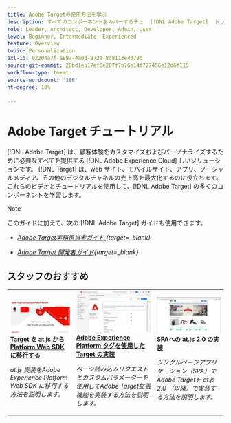 ```yaml
---
title: Adobe Targetの使用方法を学ぶ
description: すべてのコンポーネントをカバーするチュ  [!DNL Adobe Target]  トリアルとビデオのこのコレクションでの使用方法を説明します。
role: Leader, Architect, Developer, Admin, User
level: Beginner, Intermediate, Experienced
feature: Overview
topic: Personalization
exl-id: 02204a7f-a897-4a0d-872a-8d8113e4378d
source-git-commit: 20bd1eb17ef6e287f7b76e14f727456e12d6f115
workflow-type: tm+mt
source-wordcount: '186'
ht-degree: 10%

---
```


# Adobe Target チュートリアル

[!DNL Adobe Target] は、顧客体験をカスタマイズおよびパーソナライズするために必要なすべてを提供する [!DNL Adobe Experience Cloud] しいソリューションです。 [!DNL Target] は、web サイト、モバイルサイト、アプリ、ソーシャルメディア、その他のデジタルチャネルの売上高を最大化するのに役立ちます。 これらのビデオとチュートリアルを使用して、[!DNL Adobe Target] の多くのコンポーネントを学習します。

>[!NOTE]
>
>このガイドに加えて、次の [!DNL Adobe Target] ガイドも使用できます。
>
>* *[Adobe Target実務担当者ガイド ](https://experienceleague.adobe.com/docs/target/using/target-home.html?lang=ja){target=_blank}*
>
>* *[Adobe Target 開発者ガイド](https://experienceleague.adobe.com/docs/target-dev/developer/overview.html?lang=ja){target=_blank}*

<div id="recs-overview-body-1"></div>
<div id="recs-overview-body-2"></div>
<div id="recs-overview-body-3"></div>
<div id="recs-overview-body-4"></div>
<div id="recs-overview-body-5"></div>
<div id="recs-overview-body-6"></div>

## スタッフのおすすめ

<table style="margin-top: 0 !important">
<tr>
  <td>
    <a href="https://experienceleague.adobe.com/docs/platform-learn/migrate-target-to-websdk/introduction.html?lang=ja">
      <img alt="Target を at.js から Platform Web SDK に移行する" src="./assets/thumb_websdk.jpg" />
    </a>
    <div>
      <a href="https://experienceleague.adobe.com/docs/platform-learn/migrate-target-to-websdk/introduction.html?lang=ja">
    <strong>Target を at.js から Platform Web SDK に移行する </strong>
    </a>
    </div>
    <p>
    <em>at.js 実装をAdobe Experience Platform Web SDK に移行する方法を説明します。</em>
    <p>
  </td>
  <td>
    <a href="https://experienceleague.adobe.com/docs/platform-learn/implement-in-websites/implement-solutions/target.html"> 
      <img alt="Adobe Experience Platform タグを使用した Target の実装" src="./assets/add-adobe-target.jpg"/>
    </a>
    <div>
      <a href="https://experienceleague.adobe.com/docs/platform-learn/implement-in-websites/implement-solutions/target.html">
    <strong>Adobe Experience Platform タグを使用した Target の実装 </strong>
    </a>
    </div>
    <p>
    <em> ページ読み込みリクエストとカスタムパラメーターを使用してAdobe Target拡張機能を実装する方法を説明します。</em>
    <p>
  </td>
   <td>
    <a href="https://experienceleague.adobe.com/docs/target-learn/tutorials/implementation/implement-atjs-20-in-a-single-page-application.html">
      <img alt="Adobe Targetの at.js 2.0 のシングルページアプリケーションへの実装（SPA）" src="./assets/26248.png" />
    </a>
    <div>
    <a href="https://experienceleague.adobe.com/docs/target-learn/tutorials/implementation/implement-atjs-20-in-a-single-page-application.html">
    <strong>SPAへの at.js 2.0 の実装 </strong>
    </a>
    </div>
    <p>
    <em> シングルページアプリケーション（SPA）でAdobe Targetを at.js 2.0 （以降）で実装する方法を説明します。</em>
    <p>
  </td>
</tr>
</table>